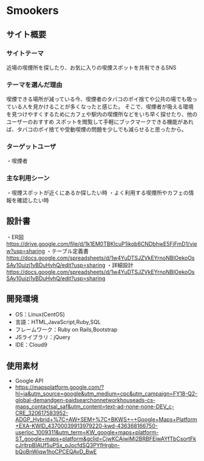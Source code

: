 # Smookers

## サイト概要
### サイトテーマ
近場の喫煙所を探したり、お気に入りの喫煙スポットを共有できるSNS

### テーマを選んだ理由
喫煙できる場所が減っている今、喫煙者のタバコのポイ捨てや公共の場でも吸っている人を見かけることが多くなったと感じた。
そこで、喫煙者が吸える環境を見つけやすくするためにカフェや駅内の喫煙所などをいち早く探せたり、他のユーザーのおすすめ
スポットを閲覧して手軽にブックマークできる機能があれば、タバコのポイ捨てや受動喫煙の問題を少しでも減らせると思ったから。

### ターゲットユーザ
・喫煙者

### 主な利用シーン
・喫煙スポットが近くにあるか探したい時
・よく利用する喫煙所やカフェの情報を確認したい時

## 設計書
・ER図
https://drive.google.com/file/d/1k1EM0TBKIcuP1ikob6CNDbhwE5FjFmD1/view?usp=sharing
・テーブル定義書
https://docs.google.com/spreadsheets/d/1w4YuDTSJZVkEYrnoNBlOekoOsSAy10ujzj1yBDuHvhQ/edit?usp=sharing
・詳細設計
https://docs.google.com/spreadsheets/d/1w4YuDTSJZVkEYrnoNBlOekoOsSAy10ujzj1yBDuHvhQ/edit?usp=sharing

## 開発環境
- OS：Linux(CentOS)
- 言語：HTML,JavaScript,Ruby,SQL
- フレームワーク：Ruby on Rails,Bootstrap
- JSライブラリ：jQuery
- IDE：Cloud9

## 使用素材
- Google API
- https://mapsplatform.google.com/?hl=ja&utm_source=google&utm_medium=cpc&utm_campaign=FY18-Q2-global-demandgen-paidsearchonnetworkhouseads-cs-maps_contactsal_saf&utm_content=text-ad-none-none-DEV_c-CRE_320617583952-ADGP_Hybrid+%7C+AW+SEM+%7C+BKWS+~+Google+Maps+Platform+EXA-KWID_43700039913979220-kwd-436368166750-userloc_1009311&utm_term=KW_google+maps+platform-ST_google+maps+platform&gclid=CjwKCAjwiMj2BRBFEiwAYfTbCsortFkcJrltrpBIAUf5uPSx_oJocfdSQ3PYfHrgbn-bQoBnWiqw1hoCPCEQAvD_BwE
